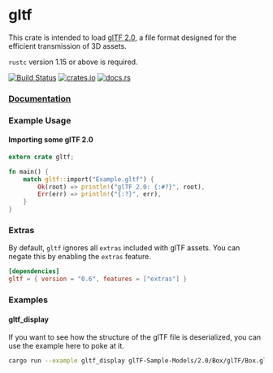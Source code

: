 # gltf

This crate is intended to load [glTF 2.0](https://www.khronos.org/gltf), a file format designed for the efficient transmission of 3D assets.

`rustc` version 1.15 or above is required.

[![Build Status](https://travis-ci.org/alteous/gltf.svg?branch=master)](https://travis-ci.org/alteous/gltf)
[![crates.io](https://img.shields.io/crates/v/gltf.svg)](https://crates.io/crates/gltf)
[![docs.rs](https://docs.rs/gltf/badge.svg)](https://docs.rs/gltf)

### [Documentation](https://docs.rs/gltf)

### Example Usage

#### Importing some glTF 2.0

```rust
extern crate gltf;

fn main() {
    match gltf::import("Example.gltf") {
        Ok(root) => println!("glTF 2.0: {:#?}", root),
        Err(err) => println!("{:?}", err),
    }
}
```

### Extras

By default, `gltf` ignores all `extras` included with glTF assets. You can negate this by enabling the `extras` feature.

```toml
[dependencies]
gltf = { version = "0.6", features = ["extras"] }
```

### Examples

#### gltf_display

If you want to see how the structure of the glTF file is deserialized, you can
use the example here to poke at it.

```sh
cargo run --example gltf_display glTF-Sample-Models/2.0/Box/glTF/Box.gltf
```

